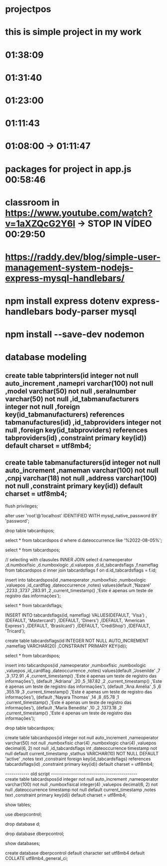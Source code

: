# projectpos
# this is simple project in my work
#
#
#
#                                                                           01:38:09
#                                                                           01:31:40
#                                                                           01:23:00
#                                                                           01:11:43
#                                                                           01:08:00  ->  01:11:47
# packages for project in app.js                                            00:58:46
# classroom in https://www.youtube.com/watch?v=1aXZQcG2Y6I -> STOP IN VÍDEO 00:29:50
# https://raddy.dev/blog/simple-user-management-system-nodejs-express-mysql-handlebars/
# npm install express dotenv express-handlebars body-parser mysql
# npm install --save-dev nodemon

# database modeling
create table tabprinters(id integer not null auto_increment
				            		,namepri varchar(100) not null
                        ,model varchar(50) not null
                        ,seralnumber varchar(50) not null
                        ,id_tabmanufacturers integer not null
                        ,foreign key(id_tabmanufacturers) references tabmanufactures(id)
                        ,id_tabproviders integer not null
                        ,foreign key(id_tabproviders) references tabproviders(id)
						,constraint primary key(id)) default charset = utf8mb4;
----------------------------------------------------------------------------------------                        
create table tabmanufacturers(id integer not null auto_increment
							 ,nameman varchar(100) not null
							 ,cnpj varchar(18) not null
							 ,address varchar(100) not null
							 ,constraint primary key(id)) default charset = utf8mb4;
------------------------------------------------------------------------------------------------------------------------
flush privileges;

alter user 'root'@'localhost' IDENTIFIED WITH mysql_native_password BY 'password';

drop table tabcardspos;

select * from tabcardspos d where d.dateoccurrence like '%2022-08-05%';

select * from tabcardspos;

// selecting with clausules INNER JOIN
select 
 d.nameoperator
,d.numboxfisic
,d.numboxlogic
,d.valuepos
,d.id_tabcardsflags
,f.nameflag
from tabcardspos d inner join tabcardsflags f on d.id_tabcardsflags = f.id;

insert into tabcardspos(id
                       ,nameoperator
                       ,numboxfisic
                       ,numboxlogic
                       ,valuepos
                       ,id_cardflag
                       ,dateoccurrence
                       ,notes) values(default
                                     ,'Nazaré'
                                     ,2233
                                     ,3737
                                     ,283.91
                                     ,2
                                     ,current_timestamp()
                                     ,'Este é apenas um teste de registro das informações');

select * from tabcardsflags; 

INSERT INTO tabcardsflags(id, nameflag) VALUES(DEFAULT, 'Visa')
                                        ,(DEFAULT, 'Mastercard')
                                        ,(DEFAULT, 'Diners')
                                        ,(DEFAULT, 'American Express')
                                        ,(DEFAULT, 'Brasilcard')
                                        ,(DEFAULT, 'CrediShop')
                                        ,(DEFAULT, 'Tricard');

create table tabcardsflags(id INTEGER NOT NULL AUTO_INCREMENT
					                ,nameflag VARCHAR(20)
                          ,CONSTRAINT PRIMARY KEY(id));

select * from tabcardspos;

insert into tabcardspos(id
                       ,nameoperator
                       ,numboxfisic
                       ,numboxlogic
                       ,valuepos
                       ,id_cardflag
                       ,dateoccurrence
                       ,notes) values(default
                                     ,'Josenilde'
                                     ,7
                                     ,3
                                     ,172.91
                                     ,4
                                     ,current_timestamp()
                                     ,'Este é apenas um teste de registro das informações'),
                                     (default
                                     ,'Adriana'
                                     ,20
                                     ,5
                                     ,187.82
                                     ,2
                                     ,current_timestamp()
                                     ,'Este é apenas um teste de registro das informações'),
                                     (default
                                     ,'Ana Amélia'
                                     ,5
                                     ,6
                                     ,355.19
                                     ,3
                                     ,current_timestamp()
                                     ,'Este é apenas um teste de registro das informações'),
                                     (default
                                     ,'Nayara Thomas'
                                     ,14
                                     ,8
                                     ,65.78
                                     ,1
                                     ,current_timestamp()
                                     ,'Este é apenas um teste de registro das informações'),
                                     (default
                                     ,'Maria Benedita'
                                     ,10
                                     ,2
                                     ,1373.18
                                     ,2
                                     ,current_timestamp()
                                     ,'Este é apenas um teste de registro das informações');

drop table tabcardspos;
                                     
create table tabcardspos(id integer not null auto_increment
  						          ,nameoperator varchar(50) not null
						            ,numboxfisic char(4)
                        ,numboxlogic char(4)
                        ,valuepos decimal(6, 2) not null 
                        ,id_tabcardsflags int
					              ,dateoccurrence timestamp not null default current_timestamp
                        ,stathus VARCHAR(10) NOT NULL DEFAULT 'active'
						            ,notes text
                        ,constraint foreign key(id_tabcardsflags) references tabcardsflags(id)
						            ,constraint primary key(id)) default charset = utf8mb4;
                        
------------ old script -------------------------------------------                                     
create table tabcardspos(id integer not null auto_increment
					            	,nameoperator varchar(100) not null
					              ,numboxfisical integer(4)
                        ,valuepos decimal(6, 2) not null 
					              ,dateoccurrence timestamp not null default current_timestamp
						            ,notes text
						            ,constraint primary key(id)) default charset = utf8mb4;

show tables;

use dberpcontrol;

drop database d;

drop database dberpcontrol;

show databases;

create database dberpcontrol default character set utf8mb4 default COLLATE utf8mb4_general_ci;